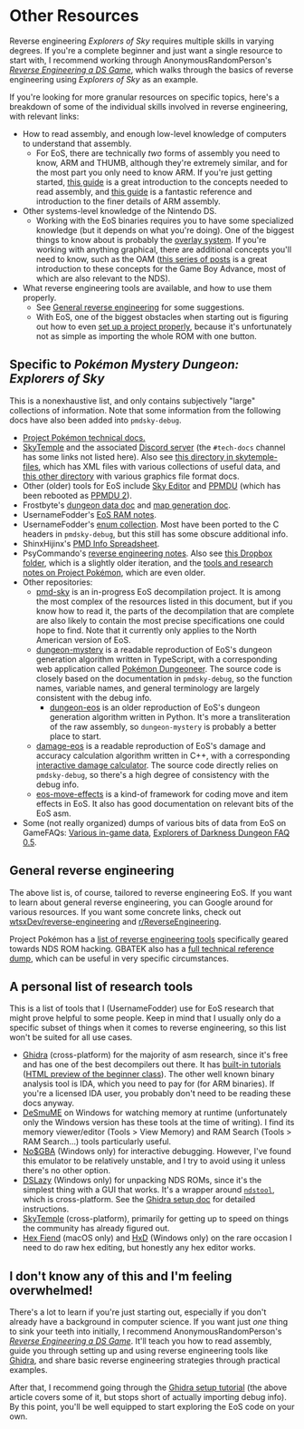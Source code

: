 # Other Resources
Reverse engineering _Explorers of Sky_ requires multiple skills in varying degrees. If you're a complete beginner and just want a single resource to start with, I recommend working through AnonymousRandomPerson's [_Reverse Engineering a DS Game_](https://www.starcubelabs.com/reverse-engineering-ds/), which walks through the basics of reverse engineering using _Explorers of Sky_ as an example.

If you're looking for more granular resources on specific topics, here's a breakdown of some of the individual skills involved in reverse engineering, with relevant links:
- How to read assembly, and enough low-level knowledge of computers to understand that assembly.
    - For EoS, there are technically _two_ forms of assembly you need to know, ARM and THUMB, although they're extremely similar, and for the most part you only need to know ARM. If you're just getting started, [this guide](https://forums.therockmanexezone.com/intro-to-asm-modding-hooking-t5374.html) is a great introduction to the concepts needed to read assembly, and [this guide](https://www.coranac.com/tonc/text/asm.htm) is a fantastic reference and introduction to the finer details of ARM assembly.
- Other systems-level knowledge of the Nintendo DS.
    - Working with the EoS binaries requires you to have some specialized knowledge (but it depends on what you're doing). One of the biggest things to know about is probably the [overlay system](overlays.md). If you're working with anything graphical, there are additional concepts you'll need to know, such as the OAM ([this series of posts](https://macabeus.medium.com/reverse-engineering-a-gameboy-advance-game-introduction-ec185bd8e02) is a great introduction to these concepts for the Game Boy Advance, most of which are also relevant to the NDS).
- What reverse engineering tools are available, and how to use them properly.
    - See [General reverse engineering](#general-reverse-engineering) for some suggestions.
    - With EoS, one of the biggest obstacles when starting out is figuring out how to even [set up a project properly](ghidra-setup.md), because it's unfortunately not as simple as importing the whole ROM with one button.

## Specific to _Pokémon Mystery Dungeon: Explorers of Sky_
This is a nonexhaustive list, and only contains subjectively "large" collections of information. Note that some information from the following docs have also been added into `pmdsky-debug`.

- [Project Pokémon technical docs.](https://projectpokemon.org/docs/mystery-dungeon-nds/)
- [SkyTemple](https://skytemple.org/) and the associated [Discord server](https://discord.gg/skytemple) (the `#tech-docs` channel has some links not listed here). Also see [this directory in skytemple-files](https://github.com/SkyTemple/skytemple-files/tree/master/skytemple_files/_resources/ppmdu_config), which has XML files with various collections of useful data, and [this other directory](https://github.com/SkyTemple/skytemple-files/tree/master/skytemple_files/graphics) with various graphics file format docs.
- Other (older) tools for EoS include [Sky Editor](https://projectpokemon.org/home/files/file/4003-sky-editor-rom-editor/) and [PPMDU](https://github.com/PsyCommando/ppmdu) (which has been rebooted as [PPMDU 2](https://github.com/PsyCommando/ppmdu_2)).
- Frostbyte's [dungeon data doc](https://docs.google.com/document/d/1UfiFz4xAPtGd-1X2JNE0Jy2z-BLkze1PE4Fo9u-QeYo) and [map generation doc](https://docs.google.com/document/d/1HuJIEOtTYCtSHK6R-sp4LC2gk1RDL_mfoFL6Qn_wdkE).
- UsernameFodder's [EoS RAM notes](https://docs.google.com/document/d/1_Q_7BGmNx5wJtJ9iJEwlK1WITjiCcEQxE9C82RECJbg).
- UsernameFodder's [enum collection](https://drive.google.com/drive/folders/1-jQNhtZ-Ao-QrwoaG5LY1iVh5gUoMxlH). Most have been ported to the C headers in `pmdsky-debug`, but this still has some obscure additional info.
- ShinxHijinx's [PMD Info Spreadsheet](https://docs.google.com/spreadsheets/d/18utO_lCpWQ7iXY9wpbtxXpgmzebEI2IRjADp6IrUKZ0/edit).
- PsyCommando's [reverse engineering notes](https://github.com/PsyCommando/pmd_2_doc). Also see [this Dropbox folder](https://www.dropbox.com/sh/8on92uax2mf79gv/AADCmlKOD9oC_NhHnRXVdmMSa), which is a slightly older iteration, and the [tools and research notes on Project Pokémon](https://projectpokemon.org/home/forums/topic/31407-pokemon-mystery-dungeon-2-psy_commandos-tools-and-research-notes/), which are even older.
- Other repositories:
  - [pmd-sky](https://github.com/pret/pmd-sky) is an in-progress EoS decompilation project. It is among the most complex of the resources listed in this document, but if you know how to read it, the parts of the decompilation that are complete are also likely to contain the most precise specifications one could hope to find. Note that it currently only applies to the North American version of EoS.
  - [dungeon-mystery](https://github.com/epicyoshimaster/dungeon-mystery) is a readable reproduction of EoS's dungeon generation algorithm written in TypeScript, with a corresponding web application called [Pokémon Dungeoneer](https://pokemon-dungeoneer.vercel.app/). The source code is closely based on the documentation in `pmdsky-debug`, so the function names, variable names, and general terminology are largely consistent with the debug info.
    - [dungeon-eos](https://github.com/SkyTemple/dungeon-eos) is an older reproduction of EoS's dungeon generation algorithm written in Python. It's more a transliteration of the raw assembly, so `dungeon-mystery` is probably a better place to start.
  - [damage-eos](https://github.com/UsernameFodder/damage-eos) is a readable reproduction of EoS's damage and accuracy calculation algorithm written in C++, with a corresponding [interactive damage calculator](https://usernamefodder.github.io/damage-eos/). The source code directly relies on `pmdsky-debug`, so there's a high degree of consistency with the debug info.
  - [eos-move-effects](https://github.com/SkyTemple/eos-move-effects) is a kind-of framework for coding move and item effects in EoS. It also has good documentation on relevant bits of the EoS asm.
- Some (not really organized) dumps of various bits of data from EoS on GameFAQs: [Various in-game data](https://gamefaqs.gamespot.com/boards/955859-pokemon-mystery-dungeon-explorers-of-sky/51698562), [Explorers of Darkness Dungeon FAQ 0.5](https://gamefaqs.gamespot.com/boards/938930-pokemon-mystery-dungeon-explorers-of-darkness/50597686).

## General reverse engineering
The above list is, of course, tailored to reverse engineering EoS. If you want to learn about general reverse engineering, you can Google around for various resources. If you want some concrete links, check out [wtsxDev/reverse-engineering](https://github.com/wtsxDev/reverse-engineering) and [r/ReverseEngineering](https://www.reddit.com/r/ReverseEngineering/).

Project Pokémon has a [list of reverse engineering tools](https://projectpokemon.org/home/forums/topic/39011-rom-hacking-tool-and-resource-collection/?tab=comments#comment-204182) specifically geared towards NDS ROM hacking. GBATEK also has a [full technical reference dump](https://problemkaputt.de/gbatek.htm#ndsreference), which can be useful in very specific circumstances.

## A personal list of research tools
This is a list of tools that I (UsernameFodder) use for EoS research that might prove helpful to some people. Keep in mind that I usually only do a specific subset of things when it comes to reverse engineering, so this list won't be suited for all use cases.

- [Ghidra](https://ghidra-sre.org/) (cross-platform) for the majority of asm research, since it's free and has one of the best decompilers out there. It has [built-in tutorials](https://github.com/NationalSecurityAgency/ghidra/tree/master/GhidraDocs/GhidraClass) ([HTML preview of the beginner class](https://htmlpreview.github.io/?https://github.com/NationalSecurityAgency/ghidra/blob/stable/GhidraDocs/GhidraClass/Beginner/Introduction_to_Ghidra_Student_Guide.html)). The other well known binary analysis tool is IDA, which you need to pay for (for ARM binaries). If you're a licensed IDA user, you probably don't need to be reading these docs anyway.
- [DeSmuME](https://desmume.org/) on Windows for watching memory at runtime (unfortunately only the Windows version has these tools at the time of writing). I find its memory viewer/editor (Tools > View Memory) and RAM Search (Tools > RAM Search...) tools particularly useful.
- [No$GBA](https://www.nogba.com/) (Windows only) for interactive debugging. However, I've found this emulator to be relatively unstable, and I try to avoid using it unless there's no other option.
- [DSLazy](https://projectpokemon.org/home/files/file/2118-dslazy/) (Windows only) for unpacking NDS ROMs, since it's the simplest thing with a GUI that works. It's a wrapper around [`ndstool`](https://github.com/devkitPro/ndstool), which is cross-platform. See the [Ghidra setup doc](ghidra-setup.md#unpack-the-rom) for detailed instructions.
- [SkyTemple](https://skytemple.org/) (cross-platform), primarily for getting up to speed on things the community has already figured out.
- [Hex Fiend](https://hexfiend.com/) (macOS only) and [HxD](https://mh-nexus.de/en/hxd/) (Windows only) on the rare occasion I need to do raw hex editing, but honestly any hex editor works.

## I don't know any of this and I'm feeling overwhelmed!
There's a lot to learn if you're just starting out, especially if you don't already have a background in computer science. If you want just _one_ thing to sink your teeth into initially, I recommend AnonymousRandomPerson's [_Reverse Engineering a DS Game_](https://www.starcubelabs.com/reverse-engineering-ds/). It'll teach you how to read assembly, guide you through setting up and using reverse engineering tools like [Ghidra](https://ghidra-sre.org/), and share basic reverse engineering strategies through practical examples.

After that, I recommend going through the [Ghidra setup tutorial](ghidra-setup.md) (the above article covers some of it, but stops short of actually importing debug info). By this point, you'll be well equipped to start exploring the EoS code on your own.
